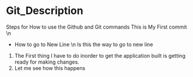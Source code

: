 # Git_Description
Steps for How to use the Github and Git commands
   This is My First commit \n
- How to go to New Line \n
Is this the way to go to new line 
1. The First thing I have to do inorder to get the application built is getting ready for making changes.
2. Let me see how this happens
